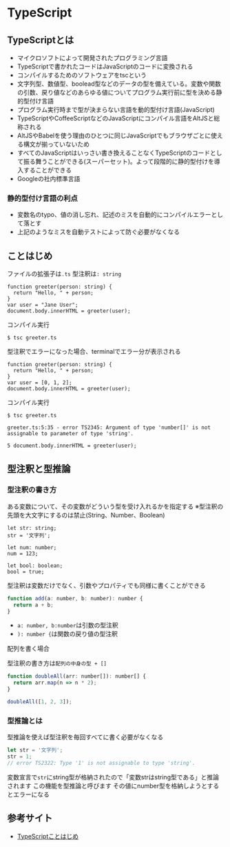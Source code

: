 # TypeScript

## TypeScriptとは

- マイクロソフトによって開発されたプログラミング言語
- TypeScriptで書かれたコードはJavaScriptのコードに変換される
- コンパイルするためのソフトウェアをtscという
- 文字列型、数値型、boolead型などのデータの型を備えている。変数や関数の引数、戻り値などのあらゆる値についてプログラム実行前に型を決める静的型付け言語
- プログラム実行時まで型が決まらない言語を動的型付け言語(JavaScript)
- TypeScriptやCoffeeScriptなどのJavaScriptにコンパイル言語をAltJSと総称される
- AltJSやBabelを使う理由のひとつに同じJavaScriptでもブラウザごとに使える構文が揃っていないため
- すべてのJavaScriptはいっさい書き換えることなくTypeScriptのコードとして振る舞うことができる(スーパーセット)。よって段階的に静的型付けを導入することができる
- Googleの社内標準言語

### 静的型付け言語の利点

- 変数名のtypo、値の消し忘れ、記述のミスを自動的にコンパイルエラーとして落とす
- 上記のようなミスを自動テストによって防ぐ必要がなくなる

## ことはじめ

ファイルの拡張子は```.ts```
型注釈は```: string```

``` javascript: greeter.ts
function greeter(person: string) {
  return "Hello, " + person;
}
var user = "Jane User";
document.body.innerHTML = greeter(user);
```

コンパイル実行

``` terminal:command
$ tsc greeter.ts
```

型注釈でエラーになった場合、terminalでエラー分が表示される

``` javascript: greeter.ts
function greeter(person: string) {
  return "Hello, " + person;
}
var user = [0, 1, 2];
document.body.innerHTML = greeter(user);
```

コンパイル実行

``` terminal:command
$ tsc greeter.ts

greeter.ts:5:35 - error TS2345: Argument of type 'number[]' is not assignable to parameter of type 'string'.

5 document.body.innerHTML = greeter(user);
```

## 型注釈と型推論

### 型注釈の書き方

ある変数について、その変数がどういう型を受け入れるかを指定する
※型注釈の先頭を大文字にするのは禁止(String、Number、Boolean)

```
let str: string;
str = '文字列';

let num: number;
num = 123;

let bool: boolean;
bool = true;
```

型注釈は変数だけでなく、引数やプロパティでも同様に書くことができる


``` javascript
function add(a: number, b: number): number {
  return a + b;
}
```

- ```a: number, b:number```は引数の型注釈
- ```): number {```は関数の戻り値の型注釈

配列を書く場合

型注釈の書き方は```配列の中身の型 + []```

``` javascript
function doubleAll(arr: number[]): number[] {
  return arr.map(n => n * 2);
}

doubleAll([1, 2, 3]);
```

### 型推論とは

型推論を使えば型注釈を毎回すべてに書く必要がなくなる

``` javascript
let str = '文字列';
str = 1;
// error TS2322: Type '1' is not assignable to type 'string'.
```

変数宣言で```str```にstring型が格納されたので「変数strはstring型である」と推論されます
この機能を型推論と呼びます
その値にnumber型を格納しようとするとエラーになる

## 参考サイト

- [TypeScriptことはじめ](https://app.codegrid.net/series/2017-typescript)
